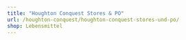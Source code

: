 ```yaml
---
title: "Houghton Conquest Stores & PO"
url: /houghton-conquest/houghton-conquest-stores-und-po/
shop: Lebensmittel
---
```

